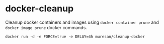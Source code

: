 # docker-cleanup

Cleanup docker containers and images using `docker container prune` and `docker image prune` docker commands.

```
docker run -d -e FORCE=true -e DELAY=4h muresan/cleanup-docker
```
